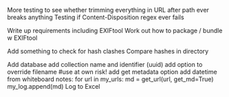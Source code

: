 More testing to see whether trimming everything in URL after path ever breaks anything
Testing if Content-Disposition regex ever fails

Write up requirements including EXIFtool
Work out how to package / bundle w EXIFtool

Add something to check for hash clashes
Compare hashes in directory

Add database
add collection name and identifier (uuid)
add option to override filename #use at own risk!
add get metadata option
add datetime
	from whiteboard notes:
		for url in my_urls:
		md = get_url(url, get_md=True)
		my_log.append(md)
Log to Excel
